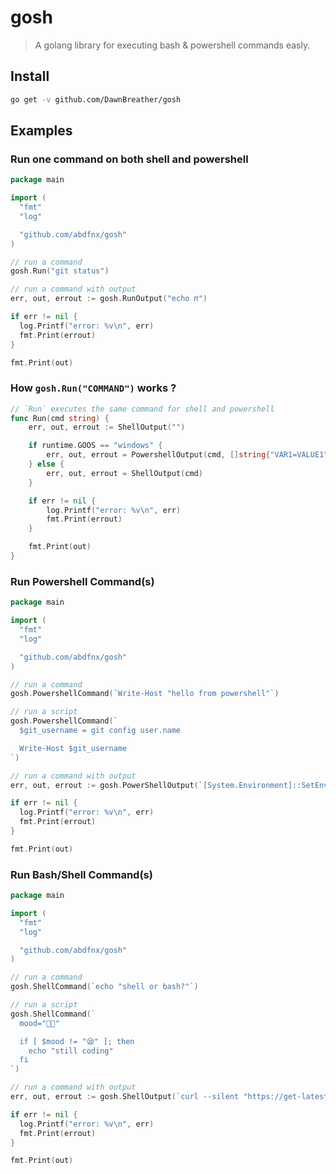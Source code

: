 # gosh

> A golang library for executing bash & powershell commands easly.

## Install

```bash
go get -v github.com/DawnBreather/gosh
```

## Examples

### Run one command on both shell and powershell

```go
package main

import (
  "fmt"
  "log"

  "github.com/abdfnx/gosh"
)

// run a command
gosh.Run("git status")

// run a command with output
err, out, errout := gosh.RunOutput("echo 𝜋")

if err != nil {
  log.Printf("error: %v\n", err)
  fmt.Print(errout)
}

fmt.Print(out)
```

### How `gosh.Run("COMMAND")` works ?

```go
// `Run` executes the same command for shell and powershell
func Run(cmd string) {
	err, out, errout := ShellOutput("")

	if runtime.GOOS == "windows" {
		err, out, errout = PowershellOutput(cmd, []string{"VAR1=VALUE1"})
	} else {
		err, out, errout = ShellOutput(cmd)
	}

	if err != nil {
		log.Printf("error: %v\n", err)
		fmt.Print(errout)
	}

	fmt.Print(out)
}
```

### Run Powershell Command(s)

```go
package main

import (
  "fmt"
  "log"

  "github.com/abdfnx/gosh"
)

// run a command
gosh.PowershellCommand(`Write-Host "hello from powershell"`)

// run a script
gosh.PowershellCommand(`
  $git_username = git config user.name

  Write-Host $git_username
`)

// run a command with output
err, out, errout := gosh.PowerShellOutput(`[System.Environment]::SetEnvironmentVariable("Path", $Env:Path + ";$APP_PATH\bin", [System.EnvironmentVariableTarget]::User)`)

if err != nil {
  log.Printf("error: %v\n", err)
  fmt.Print(errout)
}

fmt.Print(out)
```

### Run Bash/Shell Command(s)

```go
package main

import (
  "fmt"
  "log"

  "github.com/abdfnx/gosh"
)

// run a command
gosh.ShellCommand(`echo "shell or bash?"`)

// run a script
gosh.ShellCommand(`
  mood="👨‍💻"

  if [ $mood != "😪" ]; then
    echo "still coding"
  fi
`)

// run a command with output
err, out, errout := gosh.ShellOutput(`curl --silent "https://get-latest.secman.dev/docker/compose"`)

if err != nil {
  log.Printf("error: %v\n", err)
  fmt.Print(errout)
}

fmt.Print(out)
```
